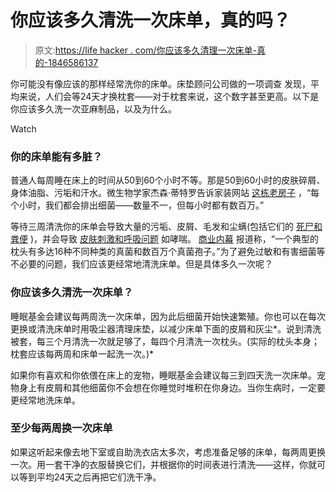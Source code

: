 # 你应该多久清洗一次床单，真的吗？

> 原文:[https://life hacker . com/你应该多久清理一次床单-真的-1846586137](https://lifehacker.com/how-often-should-you-clean-your-sheets-really-1846586137)

你可能没有像应该的那样经常洗你的床单。床垫顾问公司做的一项调查 发现，平均来说，人们会等24天才换枕套——对于枕套来说，这个数字甚至更高。以下是你应该多久洗一次亚麻制品，以及为什么。

Watch

### 你的床单能有多脏？

普通人每周睡在床上的时间从50到60个小时不等。那是50到60小时的皮肤碎屑、身体油脂、污垢和汗水。微生物学家杰森·蒂特罗告诉家装网站 [这栋老房子](https://www.thisoldhouse.com/bedrooms/21015713/how-often-do-you-really-need-to-change-your-sheets) ，“每个小时，我们都会排出细菌——数量不一，但每小时都有数百万。”

等待三周清洗你的床单会导致大量的污垢、皮屑、毛发和尘螨(包括它们的 [死尸和粪便](https://www.sleepfoundation.org/bedding-information/how-often-should-you-wash-your-sheets#:~:text=Most%20people%20should%20wash%20their,often%20than%20once%20a%20week.) )，并会导致 [皮肤刺激和呼吸问题](https://www.webmd.com/a-to-z-guides/ss/slideshow-dirty-sheets-skin-problems) 如哮喘。 [商业内幕](https://www.businessinsider.com/bed-how-often-should-wash-sheets-dust-mites-fungi-bacteria-2019-5#:~:text=Another%20study%20found%20that%20unwashed,bacteria%20than%20a%20toilet%20seat.&text=Plus%2C%20as%20awful%20as%20making,slipping%20between%20clean%2C%20crisp%20sheets.) 报道称，“一个典型的枕头有多达16种不同种类的真菌和数百万个真菌孢子。”为了避免过敏和有害细菌等不必要的问题，我们应该更经常地清洗床单。但是具体多久一次呢？

### 你应该多久清洗一次床单？

睡眠基金会建议每两周洗一次床单，因为此后细菌开始快速繁殖。你也可以在每次更换或清洗床单时用吸尘器清理床垫，以减少床单下面的皮屑和灰尘*。说到清洗被套，每三个月清洗一次就足够了，每四个月清洗一次枕头。(实际的枕头本身；枕套应该每两周和床单一起洗一次。)*

如果你有喜欢和你依偎在床上的宠物，睡眠基金会建议每三到四天洗一次床单。宠物身上有皮屑和其他细菌你不会想在你睡觉时堆积在你身边。当你生病时，一定要更经常地洗床单。

### 至少每两周换一次床单

如果这听起来像去地下室或自助洗衣店太多次，考虑准备足够的床单，每两周更换一次。用一套干净的衣服替换它们，并根据你的时间表进行清洗——这样，你就可以等到平均24天之后再把它们洗干净。